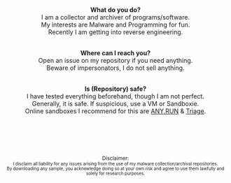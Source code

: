 <p align="center">
<br>
<b>What do you do?</b><br>  
I am a collector and archiver of programs/software.<br>
My interests are Malware and Programming for fun.<br>
Recently I am getting into reverse engineering.<br>
  
<p align="center">
<br>
<b>Where can I reach you?</b><br>
Open an issue on my repository if you need anything.<br>
Beware of impersonators, I do not sell anything.<br>
</p>

<p align="center">
<br>
<b>Is (Repository) safe?</b><br>
I have tested everything beforehand, though I am not perfect.<br>
Generally, it is safe. If suspicious, use a VM or Sandboxie.<br>
Online sandboxes I recommend for this are <a href="https://app.any.run">ANY.RUN</a> & <a href="https://tria.ge">Triage</a>.<br>
</p>

  
<p align="center">
<br>
<img src="https://komarev.com/ghpvc/?username=Yuankong666&style=for-the-badge&color=000000" alt=""/>
</p>
<p align="center">

<p align="center">
<br>
<img src="https://github.com/user-attachments/assets/b0cc0bf3-8edd-4f9a-8f4b-00397036fceb" alt=""/>
</p>
<p align="center">

<p align="center">
<br>
<sup>Disclaimer:</sup><br>
<sup><sub>I disclaim all liability for any issues arising from the use of my malware collection/archival repositories.</sub></sup><br>
<sup><sub>By downloading any sample, you acknowledge doing so at your own risk and agree to use them lawfully and solely for research purposes.</sub></sup>
</p>
<p align="center">
